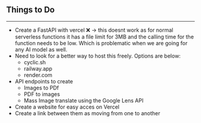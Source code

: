 ## **Things to Do**
--------------------------------
- Create a FastAPI with vercel ❌ -> this doesnt work as for normal serverless functions it has a file limit for 3MB and the calling time for the function needs to be low. Which is problematic when we are going for any AI model as well.
- Need to look for a better way to host this freely. Options are below:
    - cyclic.sh
    - railway.app
    - render.com
- API endpoints to create
    - Images to PDf
    - PDF to images
    - Mass Image translate using the Google Lens API
- Create a website for easy acces on Vercel
- Create a link between them as moving from one to another
